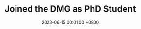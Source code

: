 ---
title:          Joined the DMG as PhD Student
date:           2023-06-15 00:01:00 +0800

headline: >-
    Excited to start this new adverture at the <a href="https://www.illc.uva.nl/" target="_blank">ILLC<a/>!
    I'll be joining the <a href="https://dmg-illc.github.io/dmg/" target="_blank">dialogue modelling group</a>, led by <a href="https://staff.fnwi.uva.nl/r.fernandezrovira/" target="_blank">Raquel Fernández</a>.
  
# cover:          assets/images/covers/cover1.jpg

links:
  Paper: https://arxiv.org/abs/2405.20846
---